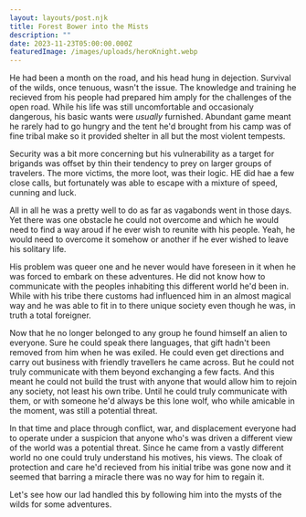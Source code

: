 ```yaml
---
layout: layouts/post.njk
title: Forest Bower into the Mists
description: ""
date: 2023-11-23T05:00:00.000Z
featuredImage: /images/uploads/heroKnight.webp
---
```

He had been a month on the road, and his head hung in dejection. Survival of the wilds, once tenuous, wasn't the issue. The knowledge and training he recieved from his people had prepared him amply for the challenges of the open road. While his life was still uncomfortable and occasionaly dangerous, his basic wants were *usually* furnished. Abundant game meant he rarely had to go hungry and the tent he'd brought from his camp was of fine tribal make so it provided shelter in all but the most violent tempests.

Security was a bit more concerning but his vulnerability as a target for brigands was offset by thin their tendency to prey on larger groups of travelers. The more victims, the more loot, was their logic. HE did hae a few close calls, but fortunately was able to escape with a mixture of speed, cunning and luck.

All in all he was a pretty well to do as far as vagabonds went in those days. Yet there was one obstacle he could not overcome and which he would need to find a way aroud if he ever wish to reunite with his people. Yeah, he would need to overcome it somehow or another if he ever wished to leave his solitary life.

His problem was queer one and he never would have foreseen in it when he was forced to embark on these adventures. He did not know how to communicate with the peoples inhabiting this different world he'd been in. While with his tribe there customs had influenced him in an almost magical way and he was able to fit in to there unique society even though he was, in truth a total foreigner.

Now that he no longer belonged to any group he found himself an alien to everyone. Sure he could speak there languages, that gift hadn't been removed from him when he was exiled. He could even get directions and carry out business with friendly travellers he came across. But he could not truly communicate with them beyond exchanging a few facts. And this meant he could not build the trust with anyone that would allow him to rejoin any society, not least his own tribe. Until he could truly communicate with them, or with someone he'd always be this lone wolf, who while amicable in the moment, was still a potential threat.

In that time and place through conflict, war, and displacement everyone had to operate under a suspicion that anyone who's was driven a different view of the world was a potential threat. Since he came from a vastly different world no one could truly understand his motives, his views. The cloak of protection and care he'd recieved from his initial tribe was gone now and it seemed that barring a miracle there was no way for him to regain it.

Let's see how our lad handled this by following him into the mysts of the wilds for some adventures.